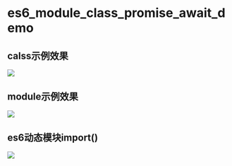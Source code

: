 # es6_module_class_promise_await_demo

## calss示例效果

<img src="https://img-blog.csdnimg.cn/2b74d4244572488a8546a64a56fc4f6d.png"/>

## module示例效果

<img src="https://img-blog.csdnimg.cn/a70551ffcec340318776cb4d1ac6e0c8.png"/>

## es6动态模块import()

<img src="https://img-blog.csdnimg.cn/491483db6f0f4e1d825d9c0b7b170a06.png"/>
